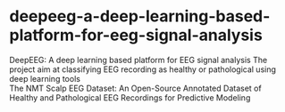 # deepeeg-a-deep-learning-based-platform-for-eeg-signal-analysis
DeepEEG: A deep learning based platform for EEG signal analysis
The project aim at classifying EEG recording as healthy or pathological using deep learning tools  
The NMT Scalp EEG Dataset: An Open-Source Annotated Dataset of Healthy and Pathological EEG Recordings for Predictive Modeling
